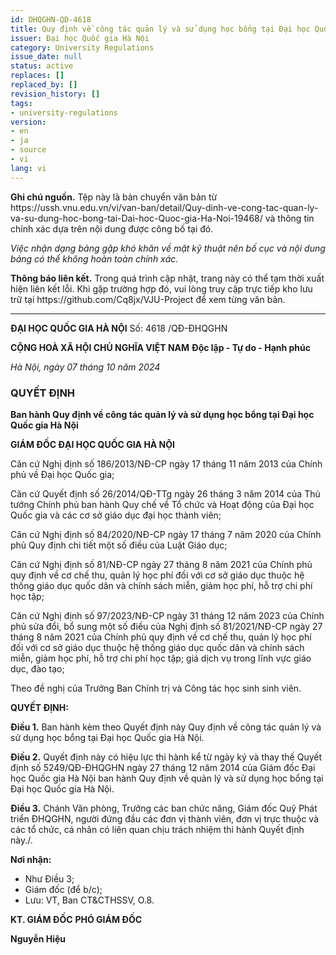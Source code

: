 ```yaml
---
id: DHQGHN-QD-4618
title: Quy định về công tác quản lý và sử dụng học bổng tại Đại học Quốc gia Hà Nội_source
issuer: Đại học Quốc gia Hà Nội
category: University Regulations
issue_date: null
status: active
replaces: []
replaced_by: []
revision_history: []
tags:
- university-regulations
version:
- en
- ja
- source
- vi
lang: vi
---
```

<div class="source-note" role="note" aria-label="Ghi chú nguồn">
  <p><strong>Ghi chú nguồn.</strong> Tệp này là bản chuyển văn bản từ https://ussh.vnu.edu.vn/vi/van-ban/detail/Quy-dinh-ve-cong-tac-quan-ly-va-su-dung-hoc-bong-tai-Dai-hoc-Quoc-gia-Ha-Noi-19468/ và thông tin chính xác dựa trên nội dung được công bố tại đó.</p>
  <p><em>Việc nhận dạng bảng gặp khó khăn về mặt kỹ thuật nên bố cục và nội dung bảng có thể không hoàn toàn chính xác.</em></p>
</div>

<div class="source-note" role="note" aria-label="Thông báo liên kết">
  <p><strong>Thông báo liên kết.</strong> Trong quá trình cập nhật, trang này có thể tạm thời xuất hiện liên kết lỗi. Khi gặp trường hợp đó, vui lòng truy cập trực tiếp kho lưu trữ tại https://github.com/Cq8jx/VJU-Project để xem từng văn bản.</p>
</div>

---

**ĐẠI HỌC QUỐC GIA HÀ NỘI**
Số: 4618 /QĐ-ĐHQGHN

**CỘNG HOÀ XÃ HỘI CHỦ NGHĨA VIỆT NAM**
**Độc lập - Tự do - Hạnh phúc**

*Hà Nội, ngày 07 tháng 10 năm 2024*

### QUYẾT ĐỊNH
**Ban hành Quy định về công tác quản lý và sử dụng học bổng tại Đại học Quốc gia Hà Nội**

**GIÁM ĐỐC ĐẠI HỌC QUỐC GIA HÀ NỘI**

Căn cứ Nghị định số 186/2013/NĐ-CP ngày 17 tháng 11 năm 2013 của Chính phủ về Đại học Quốc gia;

Căn cứ Quyết định số 26/2014/QĐ-TTg ngày 26 tháng 3 năm 2014 của Thủ tướng Chính phủ ban hành Quy chế về Tổ chức và Hoạt động của Đại học Quốc gia và các cơ sở giáo dục đại học thành viên;

Căn cứ Nghị định số 84/2020/NĐ-CP ngày 17 tháng 7 năm 2020 của Chính phủ Quy định chi tiết một số điều của Luật Giáo dục;

Căn cứ Nghị định số 81/NĐ-CP ngày 27 tháng 8 năm 2021 của Chính phủ quy định về cơ chế thu, quản lý học phí đối với cơ sở giáo dục thuộc hệ thống giáo dục quốc dân và chính sách miễn, giảm học phí, hỗ trợ chi phí học tập;

Căn cứ Nghị định số 97/2023/NĐ-CP ngày 31 tháng 12 năm 2023 của Chính phủ sửa đổi, bổ sung một số điều của Nghị định số 81/2021/NĐ-CP ngày 27 tháng 8 năm 2021 của Chính phủ quy định về cơ chế thu, quản lý học phí đối với cơ sở giáo dục thuộc hệ thống giáo dục quốc dân và chính sách miễn, giảm học phí, hỗ trợ chi phí học tập; giá dịch vụ trong lĩnh vực giáo dục, đào tạo;

Theo đề nghị của Trưởng Ban Chính trị và Công tác học sinh sinh viên.

**QUYẾT ĐỊNH:**

**Điều 1.** Ban hành kèm theo Quyết định này Quy định về công tác quản lý và sử dụng học bổng tại Đại học Quốc gia Hà Nội.

**Điều 2.** Quyết định này có hiệu lực thi hành kể từ ngày ký và thay thế Quyết định số 5249/QĐ-ĐHQGHN ngày 27 tháng 12 năm 2014 của Giám đốc Đại học Quốc gia Hà Nội ban hành Quy định về quản lý và sử dụng học bổng tại Đại học Quốc gia Hà Nội.

**Điều 3.** Chánh Văn phòng, Trưởng các ban chức năng, Giám đốc Quỹ Phát triển ĐHQGHN, người đứng đầu các đơn vị thành viên, đơn vị trực thuộc và các tổ chức, cá nhân có liên quan chịu trách nhiệm thi hành Quyết định này./.

**Nơi nhận:**
- Như Điều 3;
- Giám đốc (để b/c);
- Lưu: VT, Ban CT&CTHSSV, O.8.

**KT. GIÁM ĐỐC**
**PHÓ GIÁM ĐỐC**

**Nguyễn Hiệu**
